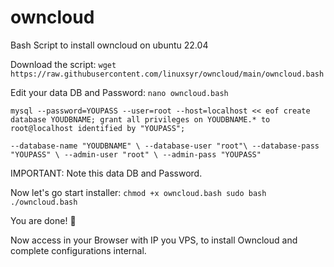 # owncloud
Bash Script to install owncloud on ubuntu 22.04

Download the script:
``wget https://raw.githubusercontent.com/linuxsyr/owncloud/main/owncloud.bash``

Edit your data DB and Password:
``nano owncloud.bash``

``mysql --password=YOUPASS --user=root --host=localhost << eof
create database YOUDBNAME;
grant all privileges on YOUDBNAME.* to root@localhost identified by "YOUPASS";``

``--database-name "YOUDBNAME" \
   --database-user "root"\
   --database-pass "YOUPASS" \
   --admin-user "root" \
   --admin-pass "YOUPASS"``
   
IMPORTANT: Note this data DB and Password.

Now let's go start installer:
``chmod +x owncloud.bash
sudo bash ./owncloud.bash``

You are done! 👏

Now access in your Browser with IP you VPS, to install Owncloud and complete configurations internal.
